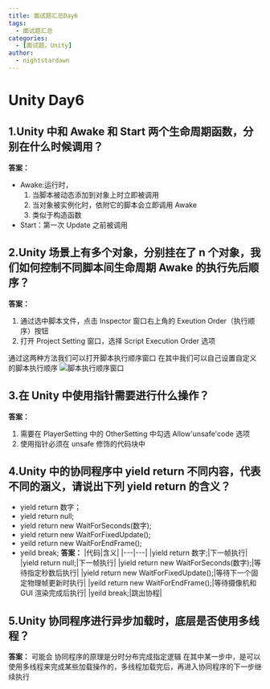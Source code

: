 ```yaml
---
title: 面试题汇总Day6
tags:
  - 面试题汇总
categories:
  - [面试题，Unity]
author:
  - nightstardawn
---
```


# Unity Day6

## 1.Unity 中和 Awake 和 Start 两个生命周期函数，分别在什么时候调用？

**答案：**

- Awake:运行时，
  1. 当脚本被动态添加到对象上时立即被调用
  2. 当对象被实例化时，依附它的脚本会立即调用 Awake
  3. 类似于构造函数
- Start：第一次 Update 之前被调用

## 2.Unity 场景上有多个对象，分别挂在了 n 个对象，我们如何控制不同脚本间生命周期 Awake 的执行先后顺序？

**答案：**

1. 通过选中脚本文件，点击 Inspector 窗口右上角的 Exeution Order（执行顺序）按钮
2. 打开 Project Setting 窗口，选择 Script Execution Order 选项

通过这两种方法我们可以打开脚本执行顺序窗口
在其中我们可以自己设置自定义的脚本执行顺序
![脚本执行顺序窗口](https://s2.loli.net/2024/08/19/w4kiHP6cerjVdGF.png)

## 3.在 Unity 中使用指针需要进行什么操作？

**答案：**

1. 需要在 PlayerSetting 中的 OtherSetting 中勾选 Allow'unsafe'code 选项
2. 使用指针必须在 unsafe 修饰的代码块中

## 4.Unity 中的协同程序中 yield return 不同内容，代表不同的涵义，请说出下列 yield return 的含义？

- yield return 数字；
- yield return null;
- yield return new WaitForSeconds(数字);
- yield return new WaitForFixedUpdate();
- yeild return new WaitForEndFrame();
- yeild break;
  **答案：**
  |代码|含义|
  |---|---|
  |yield return 数字;|下一帧执行|
  |yield return null;|下一帧执行|
  |yield return new WaitForSeconds(数字);|等待指定秒数后执行|
  |yield return new WaitForFixedUpdate();|等待下一个固定物理帧更新时执行|
  |yeild return new WaitForEndFrame();|等待摄像机和 GUI 渲染完成后执行|
  |yeild break;|跳出协程|

## 5.Unity 协同程序进行异步加载时，底层是否使用多线程？

**答案：**
可能会
协同程序的原理是分时分布完成指定逻辑
在其中某一步中，是可以使用多线程来完成某些加载操作的，多线程加载完后，再进入协同程序的下一步继续执行
